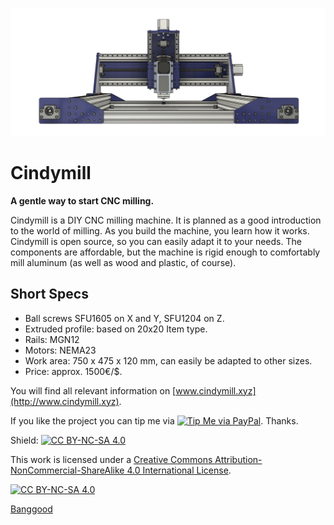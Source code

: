 ![Cindymill](cindymill_front_1.jpg)

# Cindymill
**A gentle way to start CNC milling.**

Cindymill is a DIY CNC milling machine. It is planned as a good introduction to the world of milling. As you build the machine, you learn how it works. Cindymill is open source, so you can easily adapt it to your needs. The components are affordable, but the machine is rigid enough to comfortably mill aluminum (as well as wood and plastic, of course). 

## Short Specs
- Ball screws SFU1605 on X and Y,  SFU1204 on Z.
- Extruded profile: based on 20x20 Item type.
- Rails: MGN12
- Motors: NEMA23
- Work area: 750 x 475 x 120 mm, can easily be adapted to other sizes.
- Price: approx. 1500€/$.

You will find all relevant information on [www.cindymill.xyz](http://www.cindymill.xyz).

If you like the project you can tip me via [![Tip Me via PayPal](https://img.shields.io/badge/PayPal-tip%20me-green.svg?logo=paypal)](https://www.paypal.me/NikoPlath). Thanks. 

Shield: [![CC BY-NC-SA 4.0][cc-by-nc-sa-shield]][cc-by-nc-sa]

This work is licensed under a
[Creative Commons Attribution-NonCommercial-ShareAlike 4.0 International License][cc-by-nc-sa].

[![CC BY-NC-SA 4.0][cc-by-nc-sa-image]][cc-by-nc-sa]

[cc-by-nc-sa]: http://creativecommons.org/licenses/by-nc-sa/4.0/
[cc-by-nc-sa-image]: https://licensebuttons.net/l/by-nc-sa/4.0/88x31.png
[cc-by-nc-sa-shield]: https://img.shields.io/badge/License-CC%20BY--NC--SA%204.0-lightgrey.svg


[Banggood](https://de.banggood.com/custlink/vmKYluceNk)